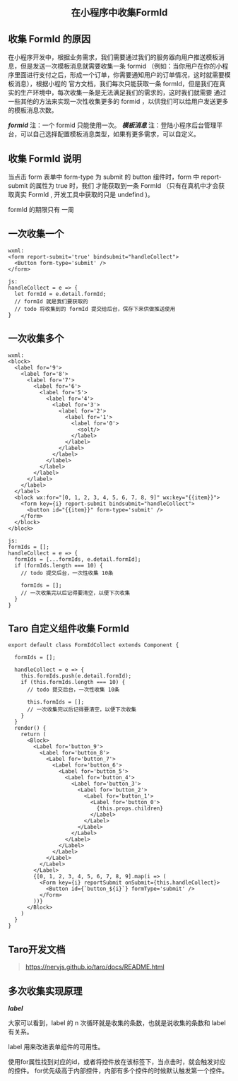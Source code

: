 <h2 align="center">在小程序中收集FormId</h2>

## 收集 FormId 的原因

在小程序开发中，根据业务需求，我们需要通过我们的服务器向用户推送模板消息，但是发送一次模板消息就需要收集一条 formid 
（例如：当你用户在你的小程序里面进行支付之后，形成一个订单，你需要通知用户的订单情况，这时就需要模板消息），根据小程的
官方文档，我们每次只能获取一条 formId，但是我们在真实的生产环境中，每次收集一条是无法满足我们的需求的，这时我们就需要
通过一些其他的方法来实现一次性收集更多的 formid ，以供我们可以给用户发送更多的模板消息次数。

***formid***
注：一个 formid 只能使用一次。
***模板消息***
注：登陆小程序后台管理平台，可以自己选择配置模板消息类型，如果有更多需求，可以自定义。

## 收集 FormId 说明

当点击 form 表单中 form-type 为 submit 的 button 组件时，form 中 report-submit 的属性为 true 时，我们
才能获取到一条 FormId （只有在真机中才会获取真实 FormId , 开发工具中获取的只是 undefind )。

formId 的期限只有 一周

## 一次收集一个

```
wxml:
<form report-submit='true' bindsubmit="handleCollect">
  <Button form-type='submit' />
</form>

js:
handleCollect = e => {
  let formId = e.detail.formId;
  // formId 就是我们要获取的
  // todo 将收集到的 formId 提交给后台，保存下来供做推送使用
}

```

## 一次收集多个

```
wxml:
<block>
  <label for='9'>
    <label for='8'>
      <label for='7'>
        <label for='6'>
          <label for='5'>
            <label for='4'>
              <label for='3'>
                <label for='2'>
                  <label for='1'>
                    <label for='0'>
                      <solt/>
                    </label>
                  </label>
                </label>
              </label>
            </label>
          </label>
        </label>
      </label>
    </label>
  </label>
  <block wx:for="[0, 1, 2, 3, 4, 5, 6, 7, 8, 9]" wx:key="{{item}}">
    <form key={i} report-submit bindsubmit="handleCollect">
      <button id="{{item}}" form-type='submit' />
    </form>
  </block>
</block>

js:
formIds = [];
handleCollect = e => {
  formIds = [...formIds, e.detail.formId];
  if (formIds.length === 10) {
    // todo 提交后台，一次性收集 10条

    formIds = [];
    // 一次收集完以后记得要清空，以便下次收集
  } 
}
```

## Taro 自定义组件收集 FormId

```
export default class FormIdCollect extends Component {

  formIds = [];

  handleCollect = e => {
    this.formIds.push(e.detail.formId);
    if (this.formIds.length === 10) {
      // todo 提交后台，一次性收集 10条

      this.formIds = [];
      // 一次收集完以后记得要清空，以便下次收集
    }
  }
  render() {
    return (
      <Block>
        <Label for='button_9'>
          <Label for='button_8'>
            <Label for='button_7'>
              <Label for='button_6'>
                <Label for='button_5'>
                  <Label for='button_4'>
                    <Label for='button_3'>
                      <Label for='button_2'>
                        <Label for='button_1'>
                          <Label for='button_0'>
                            {this.props.children}
                          </Label>
                        </Label>
                      </Label>
                    </Label>
                  </Label>
                </Label>
              </Label>
            </Label>
          </Label>
        </Label>
        {[0, 1, 2, 3, 4, 5, 6, 7, 8, 9].map(i => (
          <Form key={i} reportSubmit onSubmit={this.handleCollect}>
            <Button id={`button_${i}`} formType='submit' />
          </Form>
        ))}
      </Block>
    )
  }
}
```

## Taro开发文档

> https://nervjs.github.io/taro/docs/README.html

## 多次收集实现原理

***label***

大家可以看到，label 的 n 次循环就是收集的条数，也就是说收集的条数和 label 有关系。

label 用来改进表单组件的可用性。

使用for属性找到对应的id，或者将控件放在该标签下，当点击时，就会触发对应的控件。 for优先级高于内部控件，内部有多个控件的时候默认触发第一个控件。 


